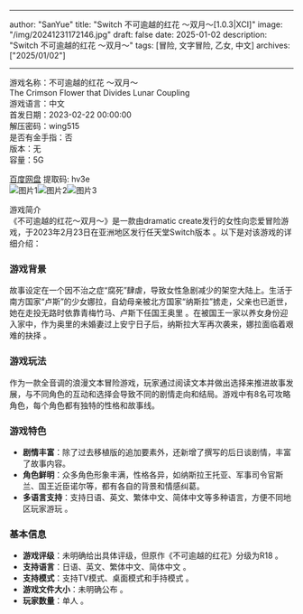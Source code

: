 
---
author: "SanYue"
title: "Switch 不可逾越的红花 ～双月～[1.0.3|XCI]"
image: "/img/20241231172146.jpg"
draft: false
date: 2025-01-02
description: "Switch 不可逾越的红花 ～双月～"
tags: [冒险, 文字冒险, 乙女, 中文]
archives: ["2025/01/02"]

---

游戏名称：不可逾越的红花 ～双月～   
The Crimson Flower that Divides Lunar Coupling    
游戏语言：中文  
首发日期：2023-02-22 00:00:00  
解压密码：wing515  
是否有金手指：否  
版本：无   
容量：5G

[百度网盘](https://pan.baidu.com/s/1yS2cXlXn29xK7soV5lnQzg) 提取码: hv3e  
![图片1](/img/3e9e5c.jpg)![图片2](/img/15a2e7.jpg)![图片3](/img/5f48e9.jpg)  

游戏简介  
《不可逾越的红花～双月～》是一款由dramatic create发行的女性向恋爱冒险游戏，于2023年2月23日在亚洲地区发行任天堂Switch版本 。以下是对该游戏的详细介绍：

### 游戏背景
故事设定在一个因不治之症“腐死”肆虐，导致女性急剧减少的架空大陆上。生活于南方国家“卢斯”的少女娜拉，自幼母亲被北方国家“纳斯拉”掳走，父亲也已逝世，她在走投无路时依靠青梅竹马、卢斯下任国王奥里 。在被国王一家以养女身份迎入家中，作为奥里的未婚妻过上安宁日子后，纳斯拉大军再次袭来，娜拉面临着艰难的抉择 。

### 游戏玩法
作为一款全音调的浪漫文本冒险游戏，玩家通过阅读文本并做出选择来推进故事发展，与不同角色的互动和选择会导致不同的剧情走向和结局。游戏中有8名可攻略角色，每个角色都有独特的性格和故事线。

### 游戏特色
- **剧情丰富**：除了过去移植版的追加要素外，还新增了撰写的后日谈剧情，丰富了故事内容。
- **角色鲜明**：众多角色形象丰满，性格各异，如纳斯拉王托亚、军事司令官斯兰、国王近臣诺尔等，都有各自的背景和情感纠葛。
- **多语言支持**：支持日语、英文、繁体中文、简体中文等多种语言，方便不同地区玩家游玩 。

### 基本信息
- **游戏评级**：未明确给出具体评级，但原作《不可逾越的红花》分级为R18 。
- **支持语言**：日语、英文、繁体中文、简体中文 。
- **支持模式**：支持TV模式、桌面模式和手持模式 。
- **游戏文件大小**：未明确公布 。
- **玩家数量**：单人 。
